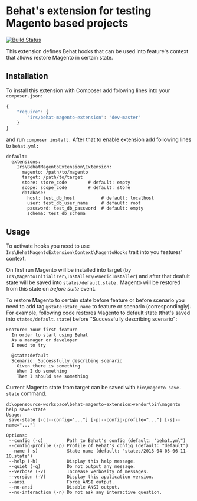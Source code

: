 Behat's extension for testing Magento based projects
====================================================

[![Build Status](https://travis-ci.org/irs/behat-magento-extension.png?branch=master)](https://travis-ci.org/irs/behat-magento-extension)

This extension defines Behat hooks that can be used into feature's context that allows restore 
Magento in certain state.

Installation
------------

To install this extension with Composer add folowing lines into your `composer.json:`

```javascript
{
    "require": {
        "irs/behat-magento-extension": "dev-master"
    }
}
```

and run `composer install.` After that to enable extension add following lines to `behat.yml:`

```
default:
  extensions:
    Irs\BehatMagentoExtension\Extension:
      magento: /path/to/magento
      target: /path/to/target
      store: store_code        # default: empty
      scope: scope_code        # default: store
      database:
        host: test_db_host          # default: localhost
        user: test_db_user_name     # default: root
        password: test_db_password  # default: empty
        schema: test_db_schema    
```

Usage
-----

To activate hooks you need to use `Irs\BehatMagentoExtension\Context\MagentoHooks` trait into you features' context.

On first run Magento will be installed into target (by `Irs\MagentoInitializer\Installer\GenericInstaller`) and 
after that deafult state will be saved into `states/default.state.` Magento will be restored from this state 
on _before suite_ event.

To restore Magento to certain state before feature or before scenario you need to add tag `@state:state_name` to feature 
or scenario (correspondingly). For example, following code restores Magento to default state (that's saved into 
`states/default.state`) before "Successfully describing scenario":

```
Feature: Your first feature
  In order to start using Behat
  As a manager or developer
  I need to try

  @state:default
  Scenario: Successfully describing scenario
    Given there is something
    When I do something
    Then I should see something
```

Current Magento state from target can be saved with `bin\magento save-state` command.

```
d:\opensource-workspace\behat-magento-extension>vendor\bin\magento help save-state
Usage:
 save-state [-c|--config="..."] [-p|--config-profile="..."] [-s|--name="..."]

Options:
 --config (-c)         Path to Behat's config (default: "behat.yml")
 --config-profile (-p) Profile of Behat's config (default: "default")
 --name (-s)           State name (default: "states/2013-04-03-06-11-10.state")
 --help (-h)           Display this help message.
 --quiet (-q)          Do not output any message.
 --verbose (-v)        Increase verbosity of messages.
 --version (-V)        Display this application version.
 --ansi                Force ANSI output.
 --no-ansi             Disable ANSI output.
 --no-interaction (-n) Do not ask any interactive question.
```
